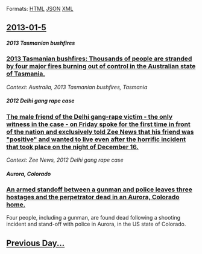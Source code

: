 
Formats: [HTML](2013/01/5/index.html)  [JSON](2013/01/5/index.json)  [XML](2013/01/5/index.xml)  

## [2013-01-5](/news/2013/01/5/index.md)

##### 2013 Tasmanian bushfires
### [2013 Tasmanian bushfires: Thousands of people are stranded by four major fires burning out of control in the Australian state of Tasmania. ](/news/2013/01/5/2013-tasmanian-bushfires-thousands-of-people-are-stranded-by-four-major-fires-burning-out-of-control-in-the-australian-state-of-tasmania.md)
_Context: Australia, 2013 Tasmanian bushfires, Tasmania_

##### 2012 Delhi gang rape case
### [The male friend of the Delhi gang-rape victim - the only witness in the case - on Friday spoke for the first time in front of the nation and exclusively told Zee News that his friend was "positive" and wanted to live even after the horrific incident that took place on the night of December 16. ](/news/2013/01/5/the-male-friend-of-the-delhi-gang-rape-victim-a-the-only-witness-in-the-case-a-on-friday-spoke-for-the-first-time-in-front-of-the-nation.md)
_Context: Zee News, 2012 Delhi gang rape case_

##### Aurora, Colorado
### [An armed standoff between a gunman and police leaves three hostages and the perpetrator dead in an Aurora, Colorado home. ](/news/2013/01/5/an-armed-standoff-between-a-gunman-and-police-leaves-three-hostages-and-the-perpetrator-dead-in-an-aurora-colorado-home.md)
Four people, including a gunman, are found dead following a shooting incident and stand-off with police in Aurora, in the US state of Colorado.

## [Previous Day...](/news/2013/01/4/index.md)

